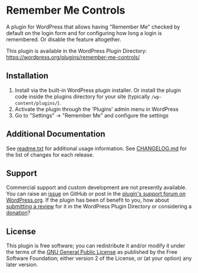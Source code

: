 # Remember Me Controls

A plugin for WordPress that allows having "Remember Me" checked by default on the login form and for configuring how long a login is remembered. Or disable the feature altogether.

This plugin is available in the WordPress Plugin Directory: https://wordpress.org/plugins/remember-me-controls/


## Installation

1. Install via the built-in WordPress plugin installer. Or install the plugin code inside the plugins directory for your site (typically `/wp-content/plugins/`).
2. Activate the plugin through the 'Plugins' admin menu in WordPress
3. Go to "Settings" -> "Remember Me" and configure the settings


## Additional Documentation

See [readme.txt](https://github.com/coffee2code/remember-me-controls/blob/master/readme.txt) for additional usage information. See [CHANGELOG.md](CHANGELOG.md) for the list of changes for each release.


## Support

Commercial support and custom development are not presently available. You can raise an [issue](https://github.com/coffee2code/remember-me-controls/issues) on GitHub or post in the [plugin's support forum on WordPress.org](https://wordpress.org/support/plugin/remember-me-controls/). If the plugin has been of benefit to you, how about [submitting a review](https://wordpress.org/support/plugin/remember-me-controls/reviews/) for it in the WordPress Plugin Directory or considering a [donation](https://www.paypal.com/cgi-bin/webscr?cmd=_s-xclick&hosted_button_id=6ARCFJ9TX3522)?


## License

This plugin is free software; you can redistribute it and/or modify it under the terms of the [GNU General Public License](http://www.gnu.org/licenses/gpl-2.0.html) as published by the Free Software Foundation; either version 2 of the License, or (at your option) any later version.